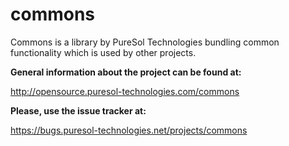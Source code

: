 commons
=======

Commons is a library by PureSol Technologies bundling common functionality which is used by other projects. 

__General information about the project can be found at:__

http://opensource.puresol-technologies.com/commons
    
__Please, use the issue tracker at:__

https://bugs.puresol-technologies.net/projects/commons
